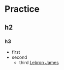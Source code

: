 # Practice
## h2
### h3
- first
- second
    - third
    [Lebron James](https://a.espncdn.com/combiner/i?img=/i/headshots/nba/players/full/1966.png
    )